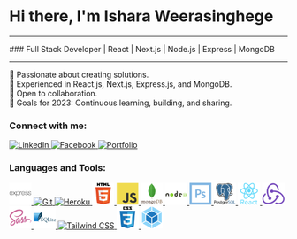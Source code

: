# Hi there, I'm Ishara Weerasinghege
<hr>
### Full Stack Developer | React | Next.js | Node.js | Express | MongoDB
<hr>
🔭 Passionate about creating solutions.<br>
🌱 Experienced in React.js, Next.js, Express.js, and MongoDB.<br>
👯 Open to collaboration.<br>
🥅 Goals for 2023: Continuous learning, building, and sharing.<br>

### Connect with me:
<p class="social-icons" style="display:flex, gap:2rem;">
    <a href="https://www.linkedin.com/in/suranga-ishara/" target="_blank">
        <img src="https://raw.githubusercontent.com/rahuldkjain/github-profile-readme-generator/master/src/images/icons/Social/linked-in-alt.svg"
             alt="LinkedIn" height="30" width="30">
    </a>
    <a href="https://www.facebook.com/suranga.ishara.1" target="_blank">
        <img src="https://raw.githubusercontent.com/rahuldkjain/github-profile-readme-generator/master/src/images/icons/Social/facebook.svg"
             alt="Facebook" height="30" width="30">
    </a>
    <a href="https://ishara-portfolio.netlify.app/" target="_blank">
        <img src="https://img.icons8.com/?size=512&id=LoyAjcvVKv1K&format=png"
             alt="Portfolio" height="30" width="30">
    </a>
</p>

### Languages and Tools:
<p class="languages-tools">
    <a href="https://expressjs.com" target="_blank">
        <img src="https://raw.githubusercontent.com/devicons/devicon/master/icons/express/express-original-wordmark.svg"
             alt="Express.js" width="40" height="40">
    </a>
    <a href="https://git-scm.com/" target="_blank">
        <img src="https://www.vectorlogo.zone/logos/git-scm/git-scm-icon.svg" alt="Git" width="40" height="40">
    </a>
    <a href="https://heroku.com" target="_blank">
        <img src="https://www.vectorlogo.zone/logos/heroku/heroku-icon.svg"
             alt="Heroku"
             width="40"
             height="40"
        />
    </a>
    <a href="https://www.w3.org/html/" target="_blank">
        <img src="https://raw.githubusercontent.com/devicons/devicon/master/icons/html5/html5-original-wordmark.svg"
             alt="HTML5"
             width="40"
             height="40"
        />
    </a>
    <a href="https://www.javascript.com/" target="_blank">
        <img src="https://raw.githubusercontent.com/devicons/devicon/master/icons/javascript/javascript-original.svg"
             alt="JavaScript"
             width="40"
             height="40"
        />
    </a>
    <a href="https://www.mongodb.com/" target="_blank">
        <img src="https://raw.githubusercontent.com/devicons/devicon/master/icons/mongodb/mongodb-original-wordmark.svg"
             alt="MongoDB"
             width="40"
             height="40"
        />
    </a>
    <a href="https://nodejs.org" target="_blank">
        <img src="https://raw.githubusercontent.com/devicons/devicon/master/icons/nodejs/nodejs-original-wordmark.svg"
             alt="Node.js"
             width="40"
             height="40"
        />
    </a>
    <a href="https://www.photoshop.com/en" target="_blank">
        <img src="https://raw.githubusercontent.com/devicons/devicon/master/icons/photoshop/photoshop-line.svg"
             alt="Adobe Photoshop"
             width="40"
             height="40"
        />
    </a>
    <a href="https://www.postgresql.org" target="_blank">
        <img src="https://raw.githubusercontent.com/devicons/devicon/master/icons/postgresql/postgresql-original-wordmark.svg"
             alt="PostgreSQL"
             width="40"
             height="40"
        />
    </a>
    <a href="https://reactjs.org/" target="_blank">
        <img src="https://raw.githubusercontent.com/devicons/devicon/master/icons/react/react-original-wordmark.svg"
             alt="React.js"
             width="40"
             height="40"
        />
    </a>
    <a href="https://redux.js.org" target="_blank">
        <img src="https://raw.githubusercontent.com/devicons/devicon/master/icons/redux/redux-original.svg"
             alt="Redux"
             width="40"
             height="40"
        />
    </a>
    <a href="https://sass-lang.com" target="_blank">
        <img src="https://raw.githubusercontent.com/devicons/devicon/master/icons/sass/sass-original.svg"
             alt="Sass"
             width="40"
             height="40"
        />
    </a>
    <a href="https://www.sqlite.org/" target="_blank">
        <img src="https://raw.githubusercontent.com/devicons/devicon/master/icons/sqlite/sqlite-original-wordmark.svg"
             alt="SQLite"
             width="40"
             height="40"
        />
    </a>
    <a href="https://tailwindcss.com/" target="_blank">
        <img src="https://www.vectorlogo.zone/logos/tailwindcss/tailwindcss-icon.svg"
             alt="Tailwind CSS"
             width="40"
             height="40"
        />
    </a>
    <a href="https://www.w3schools.com/css/" target="_blank">
        <img src="https://raw.githubusercontent.com/devicons/devicon/master/icons/css3/css3-original-wordmark.svg"
             alt="CSS3"
             width="40"
             height="40"
        />
    </a>
    <a href="https://webpack.js.org" target="_blank">
        <img src="https://raw.githubusercontent.com/devicons/devicon/master/icons/webpack/webpack-original.svg"
             alt="Webpack"
             width="40"
             height="40"
        />
    </a>
</p>
